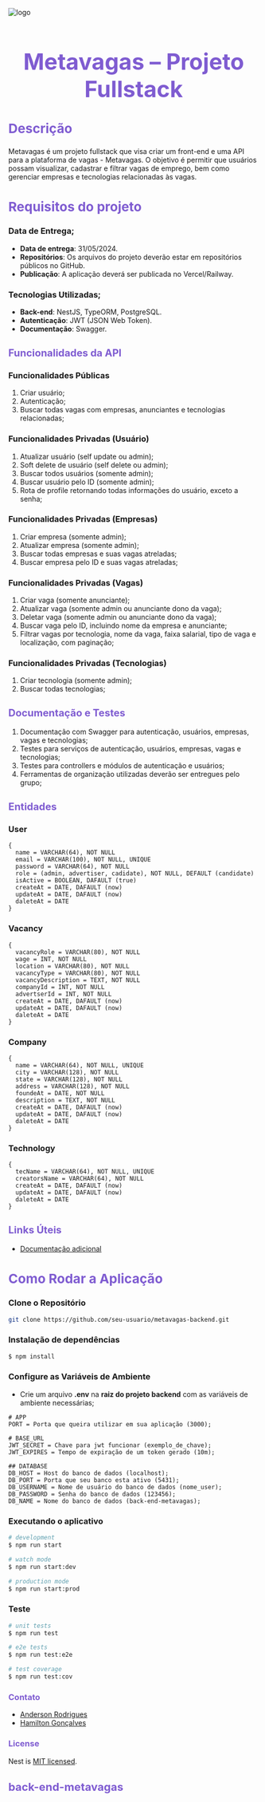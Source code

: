 ![logo](./img//capa_metavagas.jpeg)

<h1 align="center" style="color:#7f5cd1; font-size:45px;">Metavagas – Projeto Fullstack</h1>

<h2 style="color:#7f5cd1; font-size:26px;">Descrição</h2>

Metavagas é um projeto fullstack que visa criar um front-end e uma API para a plataforma de vagas - Metavagas. O objetivo é permitir que usuários possam visualizar, cadastrar e filtrar vagas de emprego, bem como gerenciar empresas e tecnologias relacionadas às vagas.

<h2 style="color:#7f5cd1; font-size:26px;">Requisitos do projeto</h2>

### Data de Entrega;

- **Data de entrega**: 31/05/2024.
- **Repositórios**: Os arquivos do projeto deverão estar em repositórios públicos no GitHub.
- **Publicação**: A aplicação deverá ser publicada no Vercel/Railway.

### Tecnologias Utilizadas;

- **Back-end**: NestJS, TypeORM, PostgreSQL.
- **Autenticação**: JWT (JSON Web Token).
- **Documentação**: Swagger.

<h2 style="color:#7f5cd1; font-size:20px;">Funcionalidades da API</h2>

### Funcionalidades Públicas

1. Criar usuário;
2. Autenticação;
3. Buscar todas vagas com empresas, anunciantes e tecnologias relacionadas;

### Funcionalidades Privadas (Usuário)

1. Atualizar usuário (self update ou admin);
2. Soft delete de usuário (self delete ou admin);
3. Buscar todos usuários (somente admin);
4. Buscar usuário pelo ID (somente admin);
5. Rota de profile retornando todas informações do usuário, exceto a senha;

### Funcionalidades Privadas (Empresas)

1. Criar empresa (somente admin);
2. Atualizar empresa (somente admin);
3. Buscar todas empresas e suas vagas atreladas;
4. Buscar empresa pelo ID e suas vagas atreladas;

### Funcionalidades Privadas (Vagas)

1. Criar vaga (somente anunciante);
2. Atualizar vaga (somente admin ou anunciante dono da vaga);
3. Deletar vaga (somente admin ou anunciante dono da vaga);
4. Buscar vaga pelo ID, incluindo nome da empresa e anunciante;
5. Filtrar vagas por tecnologia, nome da vaga, faixa salarial, tipo de vaga e localização, com paginação;

### Funcionalidades Privadas (Tecnologias)

1. Criar tecnologia (somente admin);
2. Buscar todas tecnologias;

<h2 style="color:#7f5cd1; font-size:20px;">Documentação e Testes</h2>

1. Documentação com Swagger para autenticação, usuários, empresas, vagas e tecnologias;
2. Testes para serviços de autenticação, usuários, empresas, vagas e tecnologias;
3. Testes para controllers e módulos de autenticação e usuários;
4. Ferramentas de organização utilizadas deverão ser entregues pelo grupo;

<h2 style="color:#7f5cd1; font-size:20px;">Entidades</h2>

### User

```
{
  name = VARCHAR(64), NOT NULL
  email = VARCHAR(100), NOT NULL, UNIQUE
  password = VARCHAR(64), NOT NULL
  role = (admin, advertiser, cadidate), NOT NULL, DEFAULT (candidate)
  isActive = BOOLEAN, DAFAULT (true)
  createAt = DATE, DAFAULT (now)
  updateAt = DATE, DAFAULT (now)
  daleteAt = DATE
}
```

### Vacancy

```
{
  vacancyRole = VARCHAR(80), NOT NULL
  wage = INT, NOT NULL
  location = VARCHAR(80), NOT NULL
  vacancyType = VARCHAR(80), NOT NULL
  vacancyDescription = TEXT, NOT NULL
  companyId = INT, NOT NULL
  advertserId = INT, NOT NULL
  createAt = DATE, DAFAULT (now)
  updateAt = DATE, DAFAULT (now)
  daleteAt = DATE
}
```

### Company

```
{
  name = VARCHAR(64), NOT NULL, UNIQUE
  city = VARCHAR(128), NOT NULL
  state = VARCHAR(128), NOT NULL
  address = VARCHAR(128), NOT NULL
  foundeAt = DATE, NOT NULL
  description = TEXT, NOT NULL
  createAt = DATE, DAFAULT (now)
  updateAt = DATE, DAFAULT (now)
  daleteAt = DATE
}
```

### Technology

```
{
  tecName = VARCHAR(64), NOT NULL, UNIQUE
  creatorsName = VARCHAR(64), NOT NULL
  createAt = DATE, DAFAULT (now)
  updateAt = DATE, DAFAULT (now)
  daleteAt = DATE
}
```

<h2 style="color:#7f5cd1; font-size:20px;">Links Úteis</h2>

- [Documentação adicional](https://drive.google.com/file/d/1Nk7m-U-1q4g2fZOHsmoUFRJbxC375ZMm/view)

<h2 style="color:#7f5cd1; font-size:26px">Como Rodar a Aplicação</h2>

### Clone o Repositório

```bash
git clone https://github.com/seu-usuario/metavagas-backend.git
```

### Instalação de dependências

```bash
$ npm install
```

### Configure as Variáveis de Ambiente

- Crie um arquivo **.env** na **raiz do projeto backend** com as variáveis de ambiente necessárias;

```
# APP
PORT = Porta que queira utilizar em sua aplicação (3000);

# BASE_URL
JWT_SECRET = Chave para jwt funcionar (exemplo_de_chave);
JWT_EXPIRES = Tempo de expiração de um token gerado (10m);

## DATABASE
DB_HOST = Host do banco de dados (localhost);
DB_PORT = Porta que seu banco esta ativo (5431);
DB_USERNAME = Nome de usuário do banco de dados (nome_user);
DB_PASSWORD = Senha do banco de dados (123456);
DB_NAME = Nome do banco de dados (back-end-metavagas);
```

### Executando o aplicativo

```bash
# development
$ npm run start

# watch mode
$ npm run start:dev

# production mode
$ npm run start:prod
```

### Teste

```bash
# unit tests
$ npm run test

# e2e tests
$ npm run test:e2e

# test coverage
$ npm run test:cov
```

<h3 style="color:#7f5cd1;">Contato</h3>

- [Anderson Rodrigues](https://www.linkedin.com/in/dev-anderson-rodrigues/)
- [Hamilton Gonçalves](https://www.linkedin.com/in/hamilton-jr/)

<h3 style="color:#7f5cd1;">License</h3>

Nest is [MIT licensed](LICENSE).

<h3 style="color:#7f5cd1; font-size:22px;">back-end-metavagas</h3>
